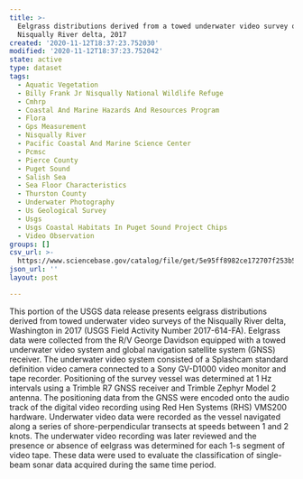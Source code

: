 ```yaml
---
title: >-
  Eelgrass distributions derived from a towed underwater video survey of the
  Nisqually River delta, 2017
created: '2020-11-12T18:37:23.752030'
modified: '2020-11-12T18:37:23.752042'
state: active
type: dataset
tags:
  - Aquatic Vegetation
  - Billy Frank Jr Nisqually National Wildlife Refuge
  - Cmhrp
  - Coastal And Marine Hazards And Resources Program
  - Flora
  - Gps Measurement
  - Nisqually River
  - Pacific Coastal And Marine Science Center
  - Pcmsc
  - Pierce County
  - Puget Sound
  - Salish Sea
  - Sea Floor Characteristics
  - Thurston County
  - Underwater Photography
  - Us Geological Survey
  - Usgs
  - Usgs Coastal Habitats In Puget Sound Project Chips
  - Video Observation
groups: []
csv_url: >-
  https://www.sciencebase.gov/catalog/file/get/5e95ff8982ce172707f253b5?name=nq17_video.csv
json_url: ''
layout: post

---
```

This portion of the USGS data release presents eelgrass distributions derived from towed underwater video surveys of the Nisqually River delta, Washington in 2017 (USGS Field Activity Number 2017-614-FA). Eelgrass data were collected from the R/V George Davidson equipped with a towed underwater video system and global navigation satellite system (GNSS) receiver. The underwater video system consisted of a Splashcam standard definition video camera connected to a Sony GV-D1000 video monitor and tape recorder. Positioning of the survey vessel was determined at 1 Hz intervals using a Trimble R7 GNSS receiver and Trimble Zephyr Model 2 antenna. The positioning data from the GNSS were encoded onto the audio track of the digital video recording using Red Hen Systems (RHS) VMS200 hardware. Underwater video data were recorded as the vessel navigated along a series of shore-perpendicular transects at speeds between 1 and 2 knots. The underwater video recording was later reviewed and the presence or absence of eelgrass was determined for each 1-s segment of video tape. These data were used to evaluate the classification of single-beam sonar data acquired during the same time period.
